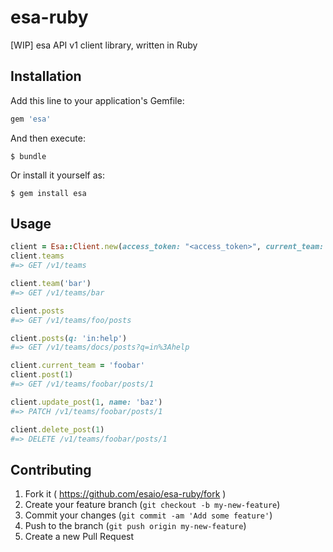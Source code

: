 # esa-ruby

[WIP] esa API v1 client library, written in Ruby

## Installation

Add this line to your application's Gemfile:

```ruby
gem 'esa'
```

And then execute:

    $ bundle

Or install it yourself as:

    $ gem install esa

## Usage

```ruby
client = Esa::Client.new(access_token: "<access_token>", current_team: 'foo')
client.teams
#=> GET /v1/teams

client.team('bar')
#=> GET /v1/teams/bar

client.posts
#=> GET /v1/teams/foo/posts

client.posts(q: 'in:help')
#=> GET /v1/teams/docs/posts?q=in%3Ahelp

client.current_team = 'foobar'
client.post(1)
#=> GET /v1/teams/foobar/posts/1

client.update_post(1, name: 'baz')
#=> PATCH /v1/teams/foobar/posts/1

client.delete_post(1)
#=> DELETE /v1/teams/foobar/posts/1
```

## Contributing

1. Fork it ( https://github.com/esaio/esa-ruby/fork )
2. Create your feature branch (`git checkout -b my-new-feature`)
3. Commit your changes (`git commit -am 'Add some feature'`)
4. Push to the branch (`git push origin my-new-feature`)
5. Create a new Pull Request
